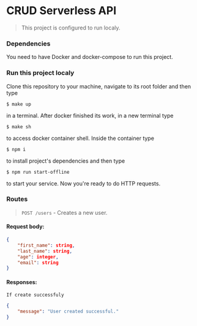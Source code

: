 # CRUD Serverless API

> This project is configured to run localy.

### Dependencies

You need to have Docker and docker-compose to run this project.

### Run this project localy

Clone this repository to your machine, navigate to its root folder and then type

```
$ make up
```

in a terminal. After docker finished its work, in a new terminal type

```
$ make sh
```

to access docker container shell. Inside the container type

```
$ npm i
```

to install project's dependencies and then type

```
$ npm run start-offline
```

to start your service. Now you're ready to do HTTP requests.

### Routes

> `POST /users` - Creates a new user.

#### Request body:

```json
{
    "first_name": string,
    "last_name": string,
    "age": integer,
    "email": string
}
```

#### Responses:

`If create successfuly`

```json
{
    "message": "User created successful."
}
```
